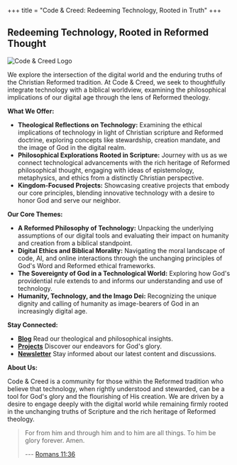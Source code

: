 +++
title = "Code & Creed: Redeeming Technology, Rooted in Truth"
+++

## Redeeming Technology, Rooted in Reformed Thought

![Code & Creed Logo](logo.svg "Code & Creed")

We explore the intersection of the digital world and the enduring truths of the Christian Reformed tradition. At Code & Creed, we seek to thoughtfully integrate technology with a biblical worldview, examining the philosophical implications of our digital age through the lens of Reformed theology.

**What We Offer:**

* **Theological Reflections on Technology:** Examining the ethical implications of technology in light of Christian scripture and Reformed doctrine, exploring concepts like stewardship, creation mandate, and the image of God in the digital realm.
* **Philosophical Explorations Rooted in Scripture:** Journey with us as we connect technological advancements with the rich heritage of Reformed philosophical thought, engaging with ideas of epistemology, metaphysics, and ethics from a distinctly Christian perspective.
* **Kingdom-Focused Projects:** Showcasing creative projects that embody our core principles, blending innovative technology with a desire to honor God and serve our neighbor.

**Our Core Themes:**

* **A Reformed Philosophy of Technology:** Unpacking the underlying assumptions of our digital tools and evaluating their impact on humanity and creation from a biblical standpoint.
* **Digital Ethics and Biblical Morality:** Navigating the moral landscape of code, AI, and online interactions through the unchanging principles of God's Word and Reformed ethical frameworks.
* **The Sovereignty of God in a Technological World:** Exploring how God's providential rule extends to and informs our understanding and use of technology.
* **Humanity, Technology, and the Imago Dei:** Recognizing the unique dignity and calling of humanity as image-bearers of God in an increasingly digital age.

**Stay Connected:**

* **[Blog](/blog)** Read our theological and philosophical insights.
* **[Projects](/projects)** Discover our endeavors for God's glory.
* **[Newsletter](/newsletter)** Stay informed about our latest content and discussions.

**About Us:**

Code & Creed is a community for those within the Reformed tradition who believe that technology, when rightly understood and stewarded, can be a tool for God's glory and the flourishing of His creation. We are driven by a desire to engage deeply with the digital world while remaining firmly rooted in the unchanging truths of Scripture and the rich heritage of Reformed theology.

> For from him and through him and to him are all things. To him be glory forever. Amen.
>
> --- [Romans 11:36](https://www.esv.org/verses/Romans+11:36/)
